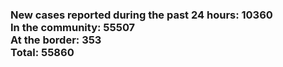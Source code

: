 ### New cases reported during the past 24 hours: 10360<br/>In the community: 55507<br/>At the border: 353<br/>Total: 55860